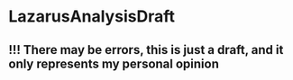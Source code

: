 # LazarusAnalysisDraft

## !!! There may be errors, this is just a draft, and it only represents my personal opinion
